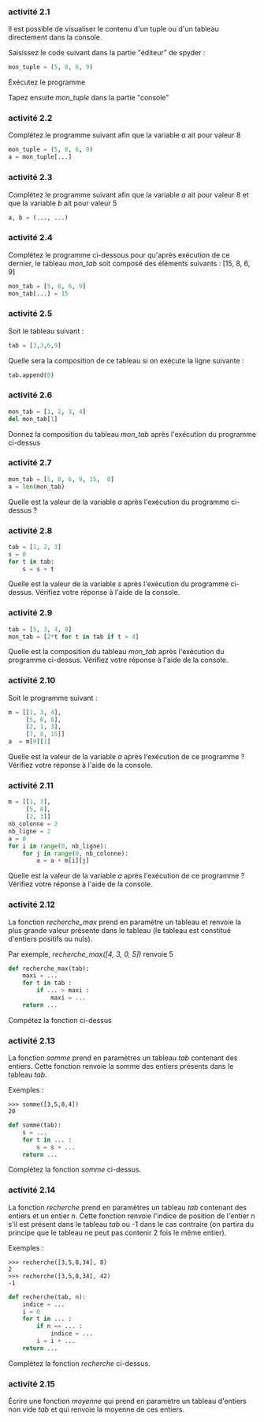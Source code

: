 ### activité 2.1
Il est possible de visualiser le contenu d'un tuple ou d'un tableau directement dans la console.

Saisissez le code suivant dans la partie "éditeur" de spyder :

```python
mon_tuple = (5, 8, 6, 9)
```
Exécutez le programme

Tapez ensuite *mon_tuple* dans la partie "console"

### activité 2.2

Complétez le programme suivant afin que la variable *a* ait pour valeur 8

```python
mon_tuple = (5, 8, 6, 9)
a = mon_tuple[...]
```

### activité 2.3

Complétez le programme suivant afin que la variable *a* ait pour valeur 8 et que la variable *b* ait pour valeur 5 

```python
a, b = (..., ...)
```

### activité 2.4

Complétez le programme ci-dessous pour qu'après exécution de ce dernier, le tableau *mon_tab* soit composé des éléments suivants : [15, 8, 6,  9]

```python
mon_tab = [5, 8, 6, 9]
mon_tab[...] = 15
```


### activité 2.5

Soit le tableau suivant :

```python
tab = [3,3,6,9]
```
Quelle sera la composition de ce tableau si on exécute la ligne suivante :

```python
tab.append(0)
```

### activité 2.6

```python
mon_tab = [1, 2, 3, 4]
del mon_tab[1]
```
Donnez  la composition du tableau *mon_tab*  après l'exécution du programme  ci-dessus

### activité 2.7

```python
mon_tab = [5, 8, 6, 9, 15,  0]
a = len(mon_tab)
```
Quelle  est la valeur de la variable *a*  après  l'exécution du programme ci-dessus ?

### activité 2.8

```python
tab = [1, 2, 3]
s = 0
for t in tab:
	s = s + t
```
Quelle est la valeur de la variable *s* après  l'exécution du programme  ci-dessus. Vérifiez  votre réponse à l'aide de la console.

### activité 2.9

```python
tab = [5, 3, 4, 8]
mon_tab = [2*t for t in tab if t > 4]
```

Quelle est la composition du tableau *mon_tab* après  l'exécution du programme  ci-dessus. Vérifiez  votre réponse à l'aide de la console.

### activité 2.10

Soit le programme suivant :

```python
m = [[1, 3, 4],
     [5, 6, 8],
     [2, 1, 3],
     [7, 8, 15]]
a  = m[0][1]
```
Quelle est la valeur de la variable *a* après  l'exécution de ce programme ? Vérifiez  votre réponse à l'aide de la console.


### activité 2.11

```python
m = [[1, 3],
     [5, 8],
     [2, 3]]
nb_colonne = 2
nb_ligne = 2
a = 0
for i in range(0, nb_ligne):
	for j in range(0, nb_colonne):
		a = a + m[i][j]
```

Quelle est la valeur de la variable *a* après  l'exécution de ce programme ? Vérifiez  votre réponse à l'aide de la console.

### activité 2.12

La fonction *recherche_max* prend en paramètre un tableau et renvoie la plus grande valeur présente dans le tableau (le tableau est constitué d'entiers positifs ou nuls).

Par exemple, *recherche_max([4, 3, 0, 5])* renvoie 5

```python
def recherche_max(tab):
	maxi = ...
	for t in tab :
		if ... > maxi :
			maxi = ...
	return ...
```
Compétez la fonction ci-dessus

### activité 2.13

La fonction *somme* prend en paramètres un tableau *tab* contenant des entiers. Cette fonction renvoie la somme des entiers présents dans le tableau *tab*.

Exemples :

```
>>> somme([3,5,8,4])
20
```

```python
def somme(tab):
	s = ...
	for t in ... :
		s = s + ...
	return ...
```

Complétez la fonction *somme* ci-dessus.

### activité 2.14

La fonction *recherche* prend en paramètres un tableau *tab* contenant des entiers et un entier *n*. Cette fonction renvoie l'indice de position de l'entier n s'il est présent dans le tableau *tab* ou -1 dans le cas contraire (on partira du principe que le tableau ne peut pas contenir 2 fois le même entier).

Exemples :

```
>>> recherche([3,5,8,34], 8)
2
>>> recherche([3,5,8,34], 42)
-1
```

```python
def recherche(tab, n):
	indice = ...
	i = 0
	for t in ... :
		if n == ... :
			indice = ...
		i = i + ...
	return ...
```

Complétez la fonction *recherche* ci-dessus.

### activité 2.15

Écrire une fonction *moyenne* qui prend en paramètre un tableau d'entiers non vide *tab* et qui renvoie la moyenne de ces entiers.